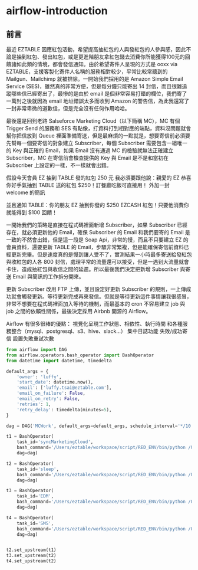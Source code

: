 # airflow-introduction
## 前言
最近 EZTABLE 因應紅包活動，希望提高抽紅包的人與發紅包的人參與感，因此不論是抽到紅包、發出紅包，或是更進階朋友拿紅包錢去消費你所能獲得100元的回饋諸如此類的情境，都會發信通知。由於希望寄件人呈現的方式是 ooxx via EZTABLE，支援客製化寄件人名稱的服務相對較少，平常比較常聽到的 Mailgun、Mailchimp 就被排除。一開始我們採用的是 Amazon Simple Email Service (SES)，雖然真的非常方便，但是每分鐘只能寄出 14 封信，而且很難追蹤哪些信已經寄出了，最慘的是由於 email 是個非常容易打錯的欄位，我們寄了一萬封之後就因為 email 地址錯誤太多而收到 Amazon 的警告信，為此我還寫了一封非常卑微的道歉信，但是完全沒有任何作用哈哈。

最後還是回到老路 Salseforce Marketing Cloud（以下簡稱 MC），MC 有個 Trigger Send 的服務和 SES 有點像，打資料打到相對應的端點，資料沒問題就會幫你把信放到 Queue 裡面準備寄送，但是最麻煩的一點就是，想要寄信前必須要先幫每一個要寄信的對象建立 Subscriber，每個 Subscriber 需要包含一組唯一的 Key 與正確的 Email，如果 Email 沒有通過 MC 的檢驗就無法正確建立 Subscriber，MC 在寄信前會檢查提供的 Key 與 Email 是不是和當初在 Subscriber 上設定的一樣，不一樣就會出錯。

假設今天會員 EZ 抽到 TABLE 發的紅包 250 元
我必須要跟他說：親愛的 EZ 恭喜你好手氣抽到 TABLE 送的紅包 $250！訂餐廳吃飯可直接用！
外加一封 welcome 的簡訊

並且通知 TABLE：你的朋友 EZ 抽到你發的 $250 EZCASH 紅包！只要他消費你就能得到 $100 回饋！

一開始我們的策略是直接在程式碼裡面新增 Subscriber，如果 Subscriber 已經存在，就必須更新他的 Email，確保 Subscriber 的 Email 和我們要寄的 Email 是一致的不然會出錯，但是這一段是 Soap Api，非常的慢，而且不只要建立 EZ 的會員資料，還要更新 TABLE 的 Email，步驟非常繁複，但是能確保寄信前資料已經更新完畢。但是速度真的是慢到讓人受不了，實測結果一小時最多寄送給發紅包與收紅包的人各 800 封信，處理平常的流量還可以接受，但是一遇到大流量就會卡住，造成抽紅包與收信之間的延遲。所以最後我們決定把新增 Subscriber 與寄送 Email 與簡訊的工作拆分開來。

更新 Subscriber 改用 FTP 上傳，並且設定好更新 Subscriber 的規則，一上傳成功就會觸發更新。等待更新完成再來發信。但就是等待更新這件事情讓我很感冒，非常不想要在程式碼裡面加入等待的機制，而最基本的 cron 不容易建立 job 與 job 之間的依賴性關係，最後決定採用 Airbnb 開源的 Airflow。

Airflow 有很多很棒的優點：
視覺化呈現工作狀態、相依性、執行時間
和各種服務整合（mysql、postgresql、s3、hive、slack...）
集中日誌功能
失敗/成功寄信
設置失敗重試次數

```python
from airflow import DAG
from airflow.operators.bash_operator import BashOperator
from datetime import datetime, timedelta

default_args = {
    'owner': 'luffy',
    'start_date': datetime.now(),
    'email': ['luffy.tsai@eztable.com'],
    'email_on_failure': False,
    'email_on_retry': False,
    'retries': 1,
    'retry_delay': timedelta(minutes=5),
}

dag = DAG('MCWork', default_args=default_args, schedule_interval='*/10 * * * *')

t1 = BashOperator(
    task_id='syncMarketingCloud',
    bash_command='/Users/eztable/workspace/script/RED_ENV/bin/python /Users/eztable/workspace/script/mcmcmc.py',
    dag=dag)

t2 = BashOperator(
    task_id='sleep',
    bash_command='/Users/eztable/workspace/script/RED_ENV/bin/python /Users/eztable/airflow/dags/sleep.py 120',
    dag=dag)

t3 = BashOperator(
    task_id='EDM',
    bash_command='/Users/eztable/workspace/script/RED_ENV/bin/python /Users/eztable/workspace/script/edmList.py',
    dag=dag)

t4 = BashOperator(
    task_id='SMS',
    bash_command='/Users/eztable/workspace/script/RED_ENV/bin/python /Users/eztable/workspace/script/mcSMSHotDog.py',
    dag=dag)


t2.set_upstream(t1)
t3.set_upstream(t2)
t4.set_upstream(t2)

```
